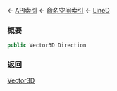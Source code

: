 ← [API索引](Api-Index) ← [命名空间索引](Namespace-Index) ← [LineD](VRageMath.LineD)

### 概要

```csharp
public Vector3D Direction
```

### 返回

[Vector3D](VRageMath.Vector3D)

